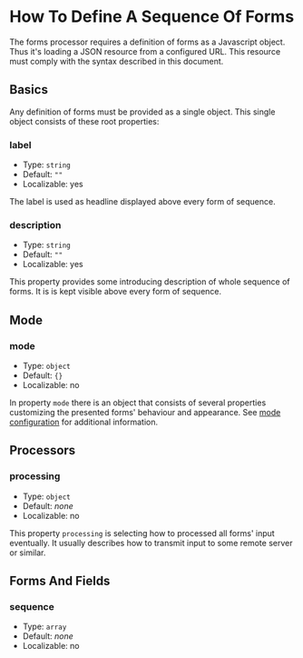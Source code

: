 # How To Define A Sequence Of Forms

The forms processor requires a definition of forms as a Javascript object. Thus it's loading a JSON resource from a configured URL. This resource must comply with the syntax described in this document.

## Basics

Any definition of forms must be provided as a single object. This single object consists of these root properties:

### label

* Type: `string`
* Default: `""`
* Localizable: yes

The label is used as headline displayed above every form of sequence.

### description

* Type: `string`
* Default: `""`
* Localizable: yes

This property provides some introducing description of whole sequence of forms. It is is kept visible above every form of sequence.

## Mode

### mode

* Type: `object`
* Default: `{}`
* Localizable: no

In property `mode` there is an object that consists of several properties customizing the presented forms' behaviour and appearance. See [mode configuration](mode.md) for additional information.

## Processors

### processing

* Type: `object`
* Default: _none_
* Localizable: no

This property `processing` is selecting how to processed all forms' input eventually. It usually describes how to transmit input to some remote server or similar.

## Forms And Fields

### sequence

* Type: `array`
* Default: _none_
* Localizable: no
